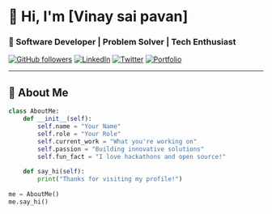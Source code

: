 # 👋 Hi, I'm [Vinay sai pavan]

### 🚀 Software Developer | Problem Solver | Tech Enthusiast

[![GitHub followers](https://img.shields.io/github/followers/yourusername?label=Follow&style=social)](https://github.com/yourusername)
[![LinkedIn](https://img.shields.io/badge/LinkedIn-Connect-blue)](https://linkedin.com/in/yourprofile)
[![Twitter](https://img.shields.io/badge/Twitter-Follow-1DA1F2)](https://twitter.com/yourhandle)
[![Portfolio](https://img.shields.io/badge/Portfolio-Visit-green)](https://yourportfolio.com)

---

## 📌 About Me

```python
class AboutMe:
    def __init__(self):
        self.name = "Your Name"
        self.role = "Your Role"
        self.current_work = "What you're working on"
        self.passion = "Building innovative solutions"
        self.fun_fact = "I love hackathons and open source!"
    
    def say_hi(self):
        print("Thanks for visiting my profile!")
        
me = AboutMe()
me.say_hi()
